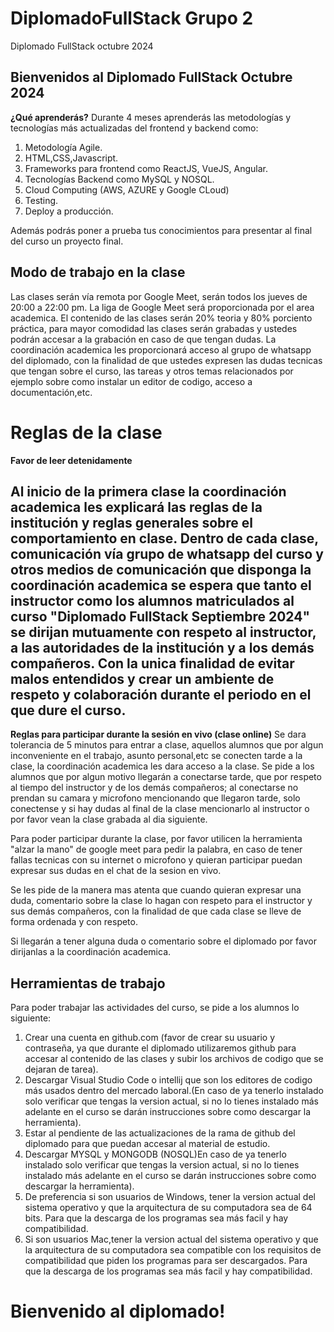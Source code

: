 # DiplomadoFullStack Grupo 2 
Diplomado FullStack octubre 2024

## Bienvenidos al Diplomado FullStack Octubre 2024

**¿Qué aprenderás?**
Durante 4 meses aprenderás las metodologías y tecnologías más actualizadas del frontend y backend como:

1. Metodología Agile.
2. HTML,CSS,Javascript.
3. Frameworks para frontend como ReactJS, VueJS, Angular.
4. Tecnologías Backend como MySQL y NOSQL.
5. Cloud Computing (AWS, AZURE y Google CLoud)
6. Testing.
7. Deploy a producción.

Además podrás poner a prueba tus conocimientos para presentar al final del curso un proyecto final.

## Modo de trabajo en la clase 

Las clases serán vía remota por Google Meet, serán todos los jueves de 20:00 a 22:00 pm. La liga de Google Meet será proporcionada por el area academica.
El contenido de las clases serán 20% teoria y 80% porciento práctica, para mayor comodidad las clases serán grabadas y ustedes podrán accesar a la grabación en caso de que tengan dudas.
La coordinación academica les proporcionará acceso al grupo de whatsapp del diplomado, con la finalidad de que ustedes expresen las dudas tecnicas que tengan sobre el curso, las tareas y otros temas relacionados por ejemplo sobre como instalar un editor de codigo, acceso a documentación,etc. 

# Reglas de la clase
**Favor de leer detenidamente**
## Al inicio de la primera clase la coordinación academica les explicará las reglas de la institución y reglas generales sobre el comportamiento en clase. Dentro de cada clase, comunicación vía grupo de whatsapp del curso y otros medios de comunicación que disponga la coordinación academica se espera que tanto el instructor como los alumnos matriculados al curso "Diplomado FullStack Septiembre 2024" se dirijan mutuamente con respeto al instructor, a las autoridades de la institución y a los demás compañeros. Con la unica finalidad de evitar malos entendidos y crear un ambiente de respeto y colaboración durante el periodo en el que dure el curso. 

**Reglas para participar durante la sesión en vivo (clase online)**
Se dara tolerancia de 5 minutos para entrar a clase, aquellos alumnos que por algun inconveniente en el trabajo, asunto personal,etc se conecten tarde a la clase, la coordinación academica les dara acceso a la clase. Se pide a los alumnos que por algun motivo llegarán a conectarse tarde, que por respeto al tiempo del instructor y de los demás compañeros; al conectarse no prendan su camara y microfono mencionando que llegaron tarde, solo conectense y si hay dudas al final de la clase mencionarlo al instructor o por favor vean la clase grabada al dia siguiente.

Para poder participar durante la clase, por favor utilicen la herramienta "alzar la mano" de google meet para pedir la palabra, en caso de tener fallas tecnicas con su internet o microfono y quieran participar puedan expresar sus dudas en el chat de la sesion en vivo. 

Se les pide de la manera mas atenta que cuando quieran expresar una duda, comentario sobre la clase lo hagan con respeto para el instructor y sus demás compañeros, con la finalidad de que  cada clase se lleve de forma ordenada y con respeto. 

Si llegarán a tener alguna duda o comentario sobre el diplomado por favor dirijanlas a la coordinación academica. 

## Herramientas de trabajo 

Para poder trabajar las actividades del curso, se pide a los alumnos lo siguiente: 

1. Crear una cuenta en github.com (favor de crear su usuario y contraseña, ya que durante el diplomado utilizaremos github para accesar al contenido de las clases y subir los archivos de codigo que se dejaran de tarea).
2. Descargar Visual Studio Code o intellij que son los editores de codigo más usados dentro del mercado laboral.(En caso de ya tenerlo instalado solo verificar que tengas la version actual, si no lo tienes instalado más adelante en el curso se darán instrucciones sobre como descargar la herramienta).
3. Estar al pendiente de las actualizaciones de la rama de github del diplomado para que puedan accesar al material de estudio.
4. Descargar MYSQL y MONGODB (NOSQL)En caso de ya tenerlo instalado solo verificar que tengas la version actual, si no lo tienes instalado más adelante en el curso se darán instrucciones sobre como descargar la herramienta).
5. De preferencia si son usuarios de Windows, tener la version actual del sistema operativo y que la arquitectura de su computadora sea de 64 bits. Para que la descarga de los programas sea más facil y hay compatibilidad.
6. Si son usuarios Mac,tener la version actual del sistema operativo y que la arquitectura de su computadora sea compatible con los requisitos de compatibilidad que piden los programas para ser descargados. Para que la descarga de los programas sea más facil y hay compatibilidad.

# Bienvenido al diplomado! 

